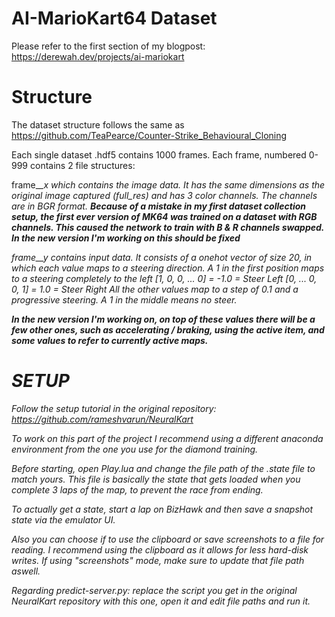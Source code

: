 # AI-MarioKart64 Dataset

Please refer to the first section of my blogpost: https://derewah.dev/projects/ai-mariokart 

# Structure

The dataset structure follows the same as https://github.com/TeaPearce/Counter-Strike_Behavioural_Cloning

Each single dataset .hdf5 contains 1000 frames. Each frame, numbered 0-999 contains 2 file structures:

frame_<i>_x which contains the image data. It has the same dimensions as the original image captured (full_res) and has 3 color channels. The channels are in BGR format.
**Because of a mistake in my first dataset collection setup, the first ever version of MK64 was trained on a dataset with RGB channels. This caused the network to train with B & R channels swapped. In the new version I'm working on this should be fixed**

frame_<i>_y contains input data. It consists of a onehot vector of size 20, in which each value maps to a steering direction. A 1 in the first position maps to a steering completely to the left
[1, 0, 0, ... 0] = -1.0 = Steer Left
[0, ... 0, 0, 1] = 1.0 = Steer Right
All the other values map to a step of 0.1 and a progressive steering. A 1 in the middle means no steer.

**In the new version I'm working on, on top of these values there will be a few other ones, such as accelerating / braking, using the active item, and some values to refer to currently active maps.**

# SETUP

Follow the setup tutorial in the original repository: https://github.com/rameshvarun/NeuralKart

To work on this part of the project I recommend using a different anaconda environment from the one you use for the diamond training.

Before starting, open Play.lua and change the file path of the .state file to match yours. This file is basically the state that gets loaded when you complete 3 laps of the map, to prevent the race from ending.

To actually get a state, start a lap on BizHawk and then save a snapshot state via the emulator UI.

Also you can choose if to use the clipboard or save screenshots to a file for reading. I recommend using the clipboard as it allows for less hard-disk writes. If using "screenshots" mode, make sure to update that file path aswell.

Regarding predict-server.py: replace the script you get in the original NeuralKart repository with this one, open it and edit file paths and run it.



